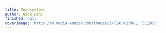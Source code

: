 ```yaml
---
title: Xenosystems
author: Nick Land
finished: null
coverImage: 'https://m.media-amazon.com/images/I/71ACYq1YKCL._SL1500_.jpg'
---
```

